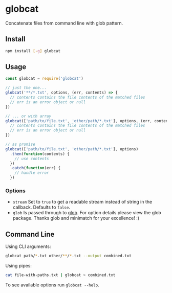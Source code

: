 # globcat

Concatenate files from command line with glob pattern.

## Install

```sh
npm install [-g] globcat
```

## Usage

```javascript
const globcat = require('globcat')

// just the one...
globcat('**/*.txt', options, (err, contents) => {
  // contents contains the file contents of the matched files
  // err is an error object or null
})

// ... or with array
globcat(['path/to/file.txt', 'other/path/*.txt'], options, (err, contents) => {
  // contents contains the file contents of the matched files
  // err is an error object or null
})

// as promise
globcat(['path/to/file.txt', 'other/path/*.txt'], options)
  .then(function(contents) {
    // use contents
  })
  .catch(function(err) {
    // handle error
  })
```

### Options

- `stream` Set to `true` to get a readable stream instead of string in the
  callback. Defaults to `false`.
- `glob` Is passed through to [glob][glob]. For option details please
  view the glob package. Thanks glob and minimatch for your excellence! :)

[glob]: https://www.npmjs.com/package/glob

## Command Line

Using CLI arguments:

```sh
globcat path/*.txt other/**/*.txt --output combined.txt
```

Using pipes:

```sh
cat file-with-paths.txt | globcat > combined.txt
```

To see available options run `globcat --help`.
